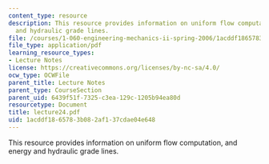 ```yaml
---
content_type: resource
description: This resource provides information on uniform flow computation, and energy
  and hydraulic grade lines.
file: /courses/1-060-engineering-mechanics-ii-spring-2006/1acddf1865783b082af137cdae04e648_lecture24.pdf
file_type: application/pdf
learning_resource_types:
- Lecture Notes
license: https://creativecommons.org/licenses/by-nc-sa/4.0/
ocw_type: OCWFile
parent_title: Lecture Notes
parent_type: CourseSection
parent_uid: 6439f51f-7325-c3ea-129c-1205b94ea80d
resourcetype: Document
title: lecture24.pdf
uid: 1acddf18-6578-3b08-2af1-37cdae04e648
---
```

This resource provides information on uniform flow computation, and energy and hydraulic grade lines.